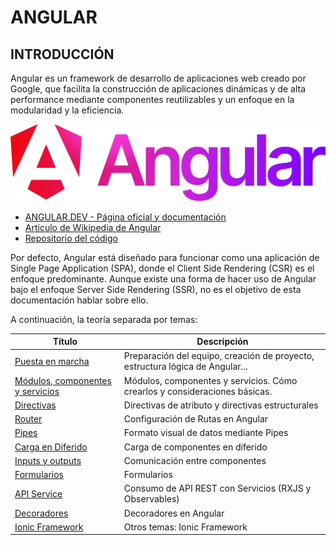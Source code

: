 # ANGULAR
## INTRODUCCIÓN
Angular es un framework de desarrollo de aplicaciones web creado por Google, que facilita la construcción de aplicaciones dinámicas y de alta performance mediante componentes reutilizables y un enfoque en la modularidad y la eficiencia.

<img src="./images/Angular_gradient2.png" alt="TypeScript Logo" max-height="200">


- [ANGULAR.DEV - Página oficial y documentación](https://angular.dev/)
- [Artículo de Wikipedia de Angular](https://en.wikipedia.org/wiki/Angular_(web_framework))
- [Repositorio del código](https://github.com/angular/angular)

Por defecto, Angular está diseñado para funcionar como una aplicación de Single Page Application (SPA), donde el Client Side Rendering (CSR) es el enfoque predominante. Aunque existe una forma de hacer uso de Angular bajo el enfoque Server Side Rendering (SSR), no es el objetivo de esta documentación hablar sobre ello.

A continuación, la teoría separada por temas:

| Título | Descripción |
|---------------|------------------|
| [Puesta en marcha](./11_ANGULAR/01_PUESTAENMARCHA.md) | Preparación del equipo, creación de proyecto, estructura lógica de Angular... |
| [Módulos, componentes y servicios](./11_ANGULAR/02_MODCOMP.md) | Módulos, componentes y servicios. Cómo crearlos y consideraciones básicas. |
| [Directivas](./11_ANGULAR/03_DIRECTIVAS.md) | Directivas de atributo y directivas estructurales |
| [Router](./11_ANGULAR/04_ROUTER.md) | Configuración de Rutas en Angular |
| [Pipes](./11_ANGULAR/05_PIPES.md) | Formato visual de datos mediante Pipes |
| [Carga en Diferido](./11_ANGULAR/06_DIFERIDO.md) | Carga de componentes en diferido |
| [Inputs y outputs](./11_ANGULAR/07_IO.md) | Comunicación entre componentes |
| [Formularios](./11_ANGULAR/08_FORMULARIOS.md) | Formularios |
| [API Service](./11_ANGULAR/09_API_SERVICE.md) | Consumo de API REST con Servicios (RXJS y Observables) |
| [Decoradores](./11_ANGULAR/10_DECORADORES.md) | Decoradores en Angular |
| [Ionic Framework](./11_ANGULAR/15_IONIC.md) | Otros temas: Ionic Framework |


